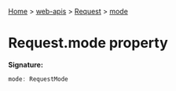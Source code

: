 [Home](./index) &gt; [web-apis](web-apis.md) &gt; [Request](web-apis.request.md) &gt; [mode](web-apis.request.mode.md)

# Request.mode property


**Signature:**
```javascript
mode: RequestMode
```
